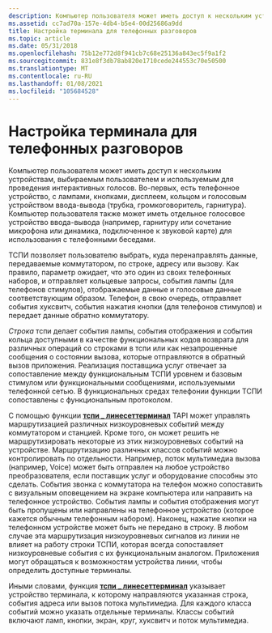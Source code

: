 ```yaml
---
description: Компьютер пользователя может иметь доступ к нескольким устройствам, выбираемым пользователем и используемым для проведения интерактивных голосов.
ms.assetid: cc7ad70a-157e-4db4-b5e4-00d25686a9dd
title: Настройка терминала для телефонных разговоров
ms.topic: article
ms.date: 05/31/2018
ms.openlocfilehash: 75b12e772d8f941cb7c68e25136a843ec5f9a1f2
ms.sourcegitcommit: 831e8f3db78ab820e1710cede244553c70e50500
ms.translationtype: MT
ms.contentlocale: ru-RU
ms.lasthandoff: 01/08/2021
ms.locfileid: "105684528"
---
```

# <a name="setting-a-terminal-for-phone-conversations"></a>Настройка терминала для телефонных разговоров

Компьютер пользователя может иметь доступ к нескольким устройствам, выбираемым пользователем и используемым для проведения интерактивных голосов. Во-первых, есть телефонное устройство, с лампами, кнопками, дисплеем, кольцом и голосовым устройством ввода-вывода (трубка, громкоговоритель, гарнитура). Компьютер пользователя также может иметь отдельное голосовое устройство ввода-вывода (например, гарнитуру или сочетание микрофона или динамика, подключенное к звуковой карте) для использования с телефонными беседами.

ТСПИ позволяет пользователю выбрать, куда перенаправлять данные, передаваемые коммутатором, по строке, адресу или вызову. Как правило, параметр ожидает, что это один из своих телефонных наборов, и отправляет кольцевые запросы, события лампы (для телефонов стимулов), отображаемые данные и голосовые данные соответствующим образом. Телефон, в свою очередь, отправляет события хуксвитч, события нажатия кнопки (для телефонов стимулов) и передает данные обратно коммутатору.

*Строка* тспи делает события лампы, события отображения и события кольца доступными в качестве функциональных кодов возврата для различных операций со строками в тспи или как незапрошенные сообщения о состоянии вызова, которые отправляются в обратный вызов приложения. Реализация поставщика услуг отвечает за сопоставление между функциональным ТСПИ уровнем и базовым стимулом или функциональными сообщениями, используемыми телефонной сетью. В функциональных средах телефонии функции ТСПИ сопоставлены с функциональным протоколом.

С помощью функции [**тспи \_ линесеттерминал**](/windows/win32/api/tspi/nf-tspi-tspi_linesetterminal) TAPI может управлять маршрутизацией различных низкоуровневых событий между коммутатором и станцией. Кроме того, он может решить не маршрутизировать некоторые из этих низкоуровневых событий на устройстве. Маршрутизацию различных классов событий можно контролировать по отдельности. Например, поток мультимедиа вызова (например, Voice) может быть отправлен на любое устройство преобразователя, если поставщик услуг и оборудование способны это сделать. События звонка с коммутатора на телефон можно сопоставить с визуальным оповещением на экране компьютера или направить на телефонное устройство. События лампы и события отображения могут быть пропущены или направлены на телефонное устройство (которое кажется обычным телефонным набором). Наконец, нажатие кнопки на телефонном устройстве может быть не передано в строку. В любом случае эта маршрутизация низкоуровневых сигналов из линии не влияет на работу строки ТСПИ, которая всегда сопоставляет низкоуровневые события с их функциональным аналогом. Приложения могут обращаться к возможностям устройства линии, чтобы определить доступные терминалы.

Иными словами, функция [**тспи \_ линесеттерминал**](/windows/win32/api/tspi/nf-tspi-tspi_linesetterminal) указывает устройство терминала, к которому направляются указанная строка, события адреса или вызов потока мультимедиа. Для каждого класса событий можно указать отдельные терминалы. Классы событий включают ламп, кнопки, экран, круг, хуксвитч и поток мультимедиа.

 

 
